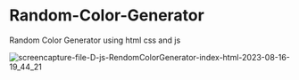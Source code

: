 # Random-Color-Generator
Random Color Generator using html css and js


![screencapture-file-D-js-RendomColorGenerator-index-html-2023-08-16-19_44_21](https://github.com/Krupat2003/Random-Color-Generator/assets/138984890/c5870ff2-cc0a-4c32-9154-b6608b9173c3)

